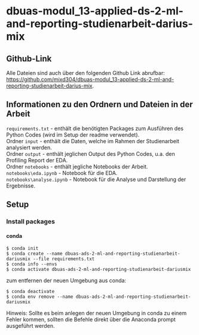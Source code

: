 # dbuas-modul_13-applied-ds-2-ml-and-reporting-studienarbeit-darius-mix

## Github-Link

Alle Dateien sind auch über den folgenden Github Link abrufbar: https://github.com/mixd304/dbuas-modul_13-applied-ds-2-ml-and-reporting-studienarbeit-darius-mix.

## Informationen zu den Ordnern und Dateien in der Arbeit
```requirements.txt``` - enthält die benötigten Packages zum Ausführen des Python Codes (wird im Setup der readme verwendet).  <br>
Ordner ```input``` -  enthält die Daten, welche im Rahmen der Studienarbeit analysiert werden. <br>
Ordner ```output``` - enthält jeglichen Output des Python Codes, u.a. den Profiling Report der EDA.  <br>
Ordner ```notebooks``` - enthält jegliche Notebooks der Arbeit.  <br>
```notebooks\eda.ipynb``` - Notebook für die EDA.  <br>
```notebooks\analyse.ipynb``` - Notebook für die Analyse und Darstellung der Ergebnisse.  <br>

## Setup

### Install packages

#### conda
```
$ conda init
$ conda create --name dbuas-ads-2-ml-and-reporting-studienarbeit-dariusmix --file requirements.txt
$ conda info --envs
$ conda activate dbuas-ads-2-ml-and-reporting-studienarbeit-dariusmix
```

zum entfernen der neuen Umgebung aus conda:
```
$ conda deactivate
$ conda env remove --name dbuas-ads-2-ml-and-reporting-studienarbeit-dariusmix
```

Hinweis:
Sollte es beim anlegen der neuen Umgebung in conda zu einem Fehler kommen, sollten die Befehle direkt über die Anaconda prompt ausgeführt werden.